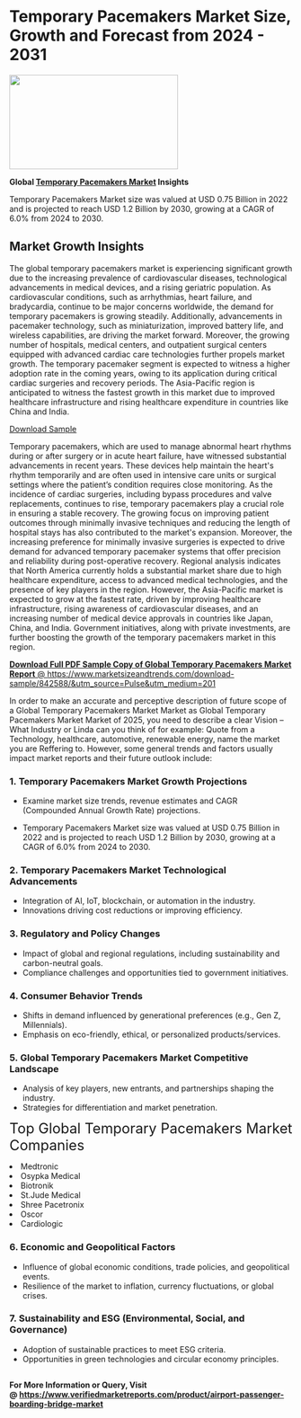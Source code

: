 <H1>Temporary Pacemakers Market Size, Growth and Forecast from 2024 - 2031</H1><img class="aligncenter size-medium wp-image-584254" src="https://thirdeyenews.in/wp-content/uploads/2024/09/Global-Market-Research-300x168.jpeg" alt="" width="300" height="168" /><p><strong>Global&nbsp;<a href="https://www.marketsizeandtrends.com/download-sample/842588/&amp;utm_source=Pulse&amp;utm_medium=201">Temporary Pacemakers Market</a> Insights</strong></p><p>Temporary Pacemakers Market size was valued at USD 0.75 Billion in 2022 and is projected to reach USD 1.2 Billion by 2030, growing at a CAGR of 6.0% from 2024 to 2030.</p><p><h2>Market Growth Insights</h2> <p>The global temporary pacemakers market is experiencing significant growth due to the increasing prevalence of cardiovascular diseases, technological advancements in medical devices, and a rising geriatric population. As cardiovascular conditions, such as arrhythmias, heart failure, and bradycardia, continue to be major concerns worldwide, the demand for temporary pacemakers is growing steadily. Additionally, advancements in pacemaker technology, such as miniaturization, improved battery life, and wireless capabilities, are driving the market forward. Moreover, the growing number of hospitals, medical centers, and outpatient surgical centers equipped with advanced cardiac care technologies further propels market growth. The temporary pacemaker segment is expected to witness a higher adoption rate in the coming years, owing to its application during critical cardiac surgeries and recovery periods. The Asia-Pacific region is anticipated to witness the fastest growth in this market due to improved healthcare infrastructure and rising healthcare expenditure in countries like China and India.</p> <p><a href="#">Download Sample</a></p> <p>Temporary pacemakers, which are used to manage abnormal heart rhythms during or after surgery or in acute heart failure, have witnessed substantial advancements in recent years. These devices help maintain the heart's rhythm temporarily and are often used in intensive care units or surgical settings where the patient’s condition requires close monitoring. As the incidence of cardiac surgeries, including bypass procedures and valve replacements, continues to rise, temporary pacemakers play a crucial role in ensuring a stable recovery. The growing focus on improving patient outcomes through minimally invasive techniques and reducing the length of hospital stays has also contributed to the market's expansion. Moreover, the increasing preference for minimally invasive surgeries is expected to drive demand for advanced temporary pacemaker systems that offer precision and reliability during post-operative recovery. Regional analysis indicates that North America currently holds a substantial market share due to high healthcare expenditure, access to advanced medical technologies, and the presence of key players in the region. However, the Asia-Pacific market is expected to grow at the fastest rate, driven by improving healthcare infrastructure, rising awareness of cardiovascular diseases, and an increasing number of medical device approvals in countries like Japan, China, and India. Government initiatives, along with private investments, are further boosting the growth of the temporary pacemakers market in this region.</p> <p><a href="#"></p><p><span class=""><strong>Download Full PDF Sample Copy of Global Temporary Pacemakers Market Report</strong> @ <a href="https://www.marketsizeandtrends.com/download-sample/842588/&amp;utm_source=Pulse&amp;utm_medium=201" target="_blank">https://www.marketsizeandtrends.com/download-sample/842588/&amp;utm_source=Pulse&amp;utm_medium=201</a></span></p><p>In order to make an accurate and perceptive description of future scope of a Global&nbsp;Temporary Pacemakers Market Market as Global&nbsp;Temporary Pacemakers Market Market of 2025, you need to describe a clear Vision &ndash; What Industry or Linda can you think of for example: Quote from a Technology, healthcare, automotive, renewable energy, name the market you are Reffering to. However, some general trends and factors usually impact market reports and their future outlook include:</p><h3>1.&nbsp;<strong>Temporary Pacemakers Market Growth Projections</strong></h3><ul><li>Examine market size trends, revenue estimates and CAGR (Compounded Annual Growth Rate) projections.</li><li><p>Temporary Pacemakers Market size was valued at USD 0.75 Billion in 2022 and is projected to reach USD 1.2 Billion by 2030, growing at a CAGR of 6.0% from 2024 to 2030.</p></li></ul><h3>2.&nbsp;<strong>Temporary Pacemakers Market Technological Advancements</strong></h3><ul><li>Integration of AI, IoT, blockchain, or automation in the industry.</li><li>Innovations driving cost reductions or improving efficiency.</li></ul><h3>3.&nbsp;<strong>Regulatory and Policy Changes</strong></h3><ul><li>Impact of global and regional regulations, including sustainability and carbon-neutral goals.</li><li>Compliance challenges and opportunities tied to government initiatives.</li></ul><h3>4.&nbsp;<strong>Consumer Behavior Trends</strong></h3><ul><li>Shifts in demand influenced by generational preferences (e.g., Gen Z, Millennials).</li><li>Emphasis on eco-friendly, ethical, or personalized products/services.</li></ul><h3>5.&nbsp;<strong>Global Temporary Pacemakers Market Competitive Landscape</strong></h3><ul><li>Analysis of key players, new entrants, and partnerships shaping the industry.</li><li>Strategies for differentiation and market penetration.</li></ul><p data-pm-slice="1 1 []"><span style="color: inherit; font-family: inherit; font-size: 25px;">Top Global Temporary Pacemakers Market Companies</span></p><div class="" data-test-id=""><p><li>Medtronic</li><li> Osypka Medical</li><li> Biotronik</li><li> St.Jude Medical</li><li> Shree Pacetronix</li><li> Oscor</li><li> Cardiologic</li></p></div><h3>6.&nbsp;<strong>Economic and Geopolitical Factors</strong></h3><ul><li>Influence of global economic conditions, trade policies, and geopolitical events.</li><li>Resilience of the market to inflation, currency fluctuations, or global crises.</li></ul><h3>7.&nbsp;<strong>Sustainability and ESG (Environmental, Social, and Governance)</strong></h3><ul><li>Adoption of sustainable practices to meet ESG criteria.</li><li>Opportunities in green technologies and circular economy principles.</li></ul><h2><strong style="font-size: 14px;">For More Information or Query, Visit @&nbsp;</strong><a style="background-color: #ffffff; font-size: 14px;" href="https://www.marketsizeandtrends.com/report/temporary-pacemakers-market/" target="_blank">https://www.verifiedmarketreports.com/product/airport-passenger-boarding-bridge-market</a></h2>
